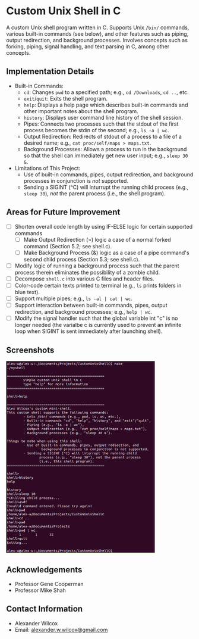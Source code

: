# Custom Unix Shell in C

A custom Unix shell program written in C. Supports Unix `/bin/` commands, various built-in commands (see below), and other features such as piping, output redirection, and background processes. Involves concepts such as forking, piping, signal handling, and text parsing in C, among other concepts. 

## Implementation Details

- Built-in Commands: 
  - `cd`: Changes `pwd` to a specified path; e.g., `cd /Downloads`, `cd ..`, etc. 
  - `exit`/`quit`: Exits the shell program.
  - `help`: Displays a help page which describes built-in commands and other important notes about the shell program.
  - `history`: Displays user command line history of the shell session.
  - Pipes: Connects two processes such that the stdout of the first process becomes the stdin of the second; e.g., `ls -a | wc`.
  - Output Redirection: Redirects of stdout of a process to a file of a desired name; e.g., `cat proc/self/maps > maps.txt`.
  - Background Processes: Allows a process to run in the background so that the shell can immediately get new user input; e.g., `sleep 30 &`.  
- Limitations of This Project:
  - Use of built-in commands, pipes, output redirection, and background processes in conjunction is *not* supported. 
  - Sending a SIGINT (^C) will inturrupt the running child process (e.g., `sleep 30`), *not* the parent process (i.e., the shell program).

## Areas for Future Improvement

- [ ] Shorten overall code length by using IF-ELSE logic for certain supported commands
  - [ ] Make Output Redirection (>) logic a case of a normal forked command (Section 5.2; see shell.c). 
  - [ ] Make Background Process (&) logic as a case of a pipe command's second child process (Section 5.3; see shell.c).
- [ ] Modify logic of running a background process such that the parent process therein eliminates the possibility of a zombie child. 
- [ ] Decompose `shell.c` into various C files and header files. 
- [ ] Color-code certain texts printed to terminal (e.g., `ls` prints folders in blue text).
- [ ] Support multiple pipes; e.g., `ls -al | cat | wc`.
- [ ] Support interaction between built-in commands, pipes, output redirection, and background processes; e.g., `help | wc`.
- [ ] Modify the signal handler such that the global variable int "c" is no longer needed (the varialbe c is currently used to prevent an infinite loop when SIGINT is sent immediately after launching shell).  

## Screenshots

<img src="https://github.com/alex-w-99/Custom-Unix-Shell-C/blob/main/shell_screenshot.png" width="400"/>

## Acknowledgements

- Professor Gene Cooperman 
- Professor Mike Shah

## Contact Information

- Alexander Wilcox
- Email: alexander.w.wilcox@gmail.com
